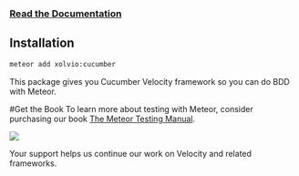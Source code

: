 ### [Read the Documentation](http://chimp.readme.io/docs/meteor-cucumber)

## Installation
```sh
meteor add xolvio:cucumber
```

This package gives you Cucumber Velocity framework so you can do BDD with Meteor.

#Get the Book
To learn more about testing with Meteor, consider purchasing our book [The Meteor Testing Manual](http://www.meteortesting.com/?utm_source=Cucumber&utm_medium=banner&utm_campaign=Cucumber).

[![](http://www.meteortesting.com/img/tmtm.gif)](http://www.meteortesting.com/?utm_source=Cucumber&utm_medium=banner&utm_campaign=Cucumber)

Your support helps us continue our work on Velocity and related frameworks.
